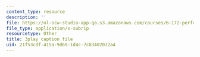 ```yaml
---
content_type: resource
description: ''
file: https://ol-ocw-studio-app-qa.s3.amazonaws.com/courses/6-172-performance-engineering-of-software-systems-fall-2018/21f53cdf415a9d691d4c7c83402072a4_L1ung0wil9Y.srt
file_type: application/x-subrip
resourcetype: Other
title: 3play caption file
uid: 21f53cdf-415a-9d69-1d4c-7c83402072a4
---
```

